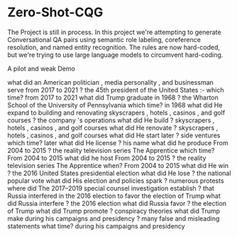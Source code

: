 # Zero-Shot-CQG

The Project is still in process. In this project we're attempting to generate Conversational QA pairs using semantic role labeling, coreference resolution, and named entity recognition. The rules are now hard-coded, but we're trying to use large language models to circumvent hard-coding.

A pilot and weak Demo

what did an American politician , media personality , and businessman serve from 2017 to 2021 ? the 45th president of the United States :-
which time? from 2017 to 2021
what did Trump graduate in 1968 ? the Wharton School of the University of Pennsylvania
which time? in 1968
what did He expand to building and renovating skyscrapers , hotels , casinos , and golf courses ? the company 's operations
what did He build ? skyscrapers , hotels , casinos , and golf courses
what did He renovate ? skyscrapers , hotels , casinos , and golf courses
what did He start later ? side ventures
which time? later
what did He license ? his name
what did he produce From 2004 to 2015 ? the reality television series The Apprentice
which time? From 2004 to 2015
what did he host From 2004 to 2015 ? the reality television series The Apprentice
when? From 2004 to 2015
what did He win ? the 2016 United States presidential election
what did He lose ? the national popular vote
what did His election and policies spark ? numerous protests
where did The 2017–2019 special counsel investigation establish ? that Russia interfered in the 2016 election to favor the election of Trump
what did Russia interfere ? the 2016 election
what did Russia favor ? the election of Trump
what did Trump promote ? conspiracy theories
what did Trump make during his campaigns and presidency ? many false and misleading statements
what time? during his campaigns and presidency
